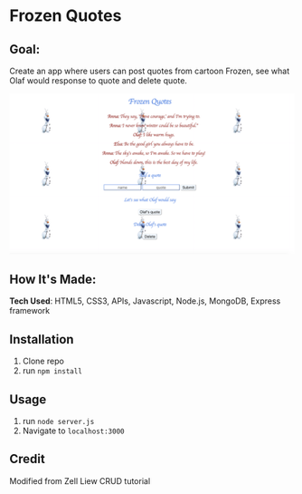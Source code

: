 # Frozen Quotes

## Goal:

Create an app where users can post quotes from cartoon Frozen, see what Olaf would response to quote and delete quote.

![olaf](public/read.png)

## How It's Made:

**Tech Used**: HTML5, CSS3, APIs, Javascript, Node.js, MongoDB, Express framework


## Installation

1. Clone repo
2. run `npm install`

## Usage

1. run `node server.js`
2. Navigate to `localhost:3000`

## Credit

Modified from Zell Liew CRUD tutorial
